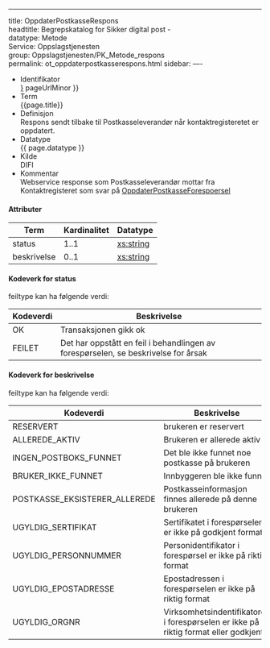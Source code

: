 --- 
title: OppdaterPostkasseRespons  
headtitle: Begrepskatalog for Sikker digital post -  
datatype: Metode  
Service: Oppslagstjenesten  
group: Oppslagstjenesten/PK\_Metode\_respons  
permalink: ot_oppdaterpostkasserespons.html
sidebar:
—-  

  - Identifikator  
    <span style="{ pageUrlMinor ;">[}]({{)</span> pageUrlMinor }}
  - Term  
    {{page.title}}
  - Definisjon  
    Respons sendt tilbake til Postkasseleverandør når
    kontaktregisteretet er oppdatert.
  - Datatype  
    {{ page.datatype }}
  - Kilde  
    DIFI
  - Kommentar  
    Webservice response som Postkasseleverandør mottar fra
    Kontaktregisteret som svar på
    [OppdaterPostkasseForespoersel](OppdaterPostkasseForespoersel.md)

#### Attributer

| Term        | Kardinalitet | Datatype                                              |
| ----------- | ------------ | ----------------------------------------------------- |
| status      | 1..1         | [xs:string](http://www.w3.org/TR/xmlschema-2/#string) |
| beskrivelse | 0..1         | [xs:string](http://www.w3.org/TR/xmlschema-2/#string) |

#### Kodeverk for status

feiltype kan ha følgende verdi:

| Kodeverdi | Beskrivelse                                                                        |
| --------- | ---------------------------------------------------------------------------------- |
| OK        | Transaksjonen gikk ok                                                              |
| FEILET    | Det har oppstått en feil i behandlingen av forespørselen, se beskrivelse for årsak |

#### Kodeverk for beskrivelse

feiltype kan ha følgende verdi:

| Kodeverdi                       | Beskrivelse                                                                         |
| ------------------------------- | ----------------------------------------------------------------------------------- |
| RESERVERT                       | brukeren er reservert                                                               |
| ALLEREDE\_AKTIV                 | Brukeren er allerede aktiv                                                          |
| INGEN\_POSTBOKS\_FUNNET         | Det ble ikke funnet noe postkasse på brukeren                                       |
| BRUKER\_IKKE\_FUNNET            | Innbyggeren ble ikke funnet                                                         |
| POSTKASSE\_EKSISTERER\_ALLEREDE | Postkasseinformasjon finnes allerede på denne brukeren                              |
| UGYLDIG\_SERTIFIKAT             | Sertifikatet i forespørselen er ikke på godkjent format                             |
| UGYLDIG\_PERSONNUMMER           | Personidentifikator i forespørsel er ikke på riktig format                          |
| UGYLDIG\_EPOSTADRESSE           | Epostadressen i forespørselen er ikke på riktig format                              |
| UGYLDIG\_ORGNR                  | Virksomhetsindentifikatoren i forespørselen er ikke på riktig format eller godkjent |
